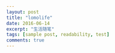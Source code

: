 ```yaml
---
layout: post
title: "lomolife"
date: 2016-06-14
excerpt: "生活随笔"
tags: [sample post, readability, test]
comments: true
---
```



